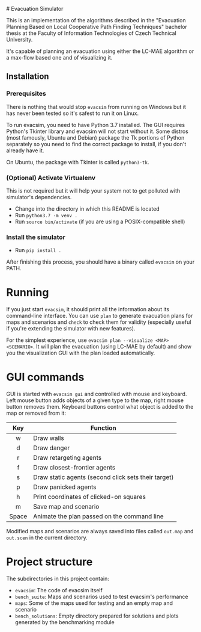 # Evacuation Simulator

This is an implementation of the algorithms described in the "Evacuation
Planning Based on Local Cooperative Path Finding Techniques" bachelor thesis at
the Faculty of Information Technologies of Czech Technical University.

It's capable of planning an evacuation using either the LC-MAE algorithm or a
max-flow based one and of visualizing it.

## Installation

### Prerequisites

There is nothing that would stop `evacsim` from running on Windows but it has
never been tested so it's safest to run it on Linux.

To run evacsim, you need to have Python 3.7 installed. The GUI requires Python's
Tkinter library and evacsim will not start without it. Some distros (most
famously, Ubuntu and Debian) package the Tk portions of Python separately so you
need to find the correct package to install, if you don't already have it.

On Ubuntu, the package with Tkinter is called `python3-tk`.

### (Optional) Activate Virtualenv

This is not required but it will help your system not to get polluted with
simulator's dependencies.

- Change into the directory in which this README is located
- Run `python3.7 -m venv .`
- Run `source bin/activate` (if you are using a POSIX-compatible shell)

### Install the simulator
- Run `pip install .`

After finishing this process, you should have a binary called `evacsim`
on your PATH.

# Running

If you just start `evacsim`, it should print all the information about its
command-line interface. You can use `plan` to generate evacuation plans for maps
and scenarios and `check` to check them for validity (especially useful if
you're extending the simulator with new features).

For the simplest experience, use `evacsim plan --visualize <MAP> <SCENARIO>`.
It will plan the evacuation (using LC-MAE by default) and show you the visualization
GUI with the plan loaded automatically.

# GUI commands
GUI is started with `evacsim gui` and controlled with mouse and keyboard. Left
mouse button adds objects of a given type to the map, right mouse button removes
them. Keyboard buttons control what object is added to the map or removed from
it:

|   Key   | Function                                            |
|:-------:|-----------------------------------------------------|
|    w    | Draw walls                                          |
|    d    | Draw danger                                         |
|    r    | Draw retargeting agents                             |
|    f    | Draw closest-frontier agents                        |
|    s    | Draw static agents (second click sets their target) |
|    p    | Draw panicked agents                                |
|    h    | Print coordinates of clicked-on squares             |
|    m    | Save map and scenario                               |
|  Space  | Animate the plan passed on the command line         |

Modified maps and scenarios are always saved into files called `out.map` and
`out.scen` in the current directory.

# Project structure
The subdirectories in this project contain:

 - `evacsim`: The code of evacsim itself
 - `bench_suite`: Maps and scenarios used to test evacsim's performance
 - `maps`: Some of the maps used for testing and an empty map and scenario
 - `bench_solutions`: Empty directory prepared for solutions and plots
  generated by the benchmarking module
